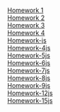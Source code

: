 [Homework 1](https://andrewmop94ok.github.io/genius-homework/genius-homework-1)<br>
[Homework 2](https://andrewmop94ok.github.io/genius-homework/genius-homework-2)<br>
[Homework 3](https://andrewmop94ok.github.io/genius-homework/genius-homework-3)<br>
[Homework 4](https://andrewmop94ok.github.io/genius-homework/genius-homework-4)<br>
[Homework-js](https://andrewmop94ok.github.io/genius-homework/homework-js/JS/homework-3.js)<br>
[Homework-4js](https://andrewmop94ok.github.io/genius-homework/homework-js/JS/homework-4.js)<br>
[Homework-5js](https://andrewmop94ok.github.io/genius-homework/homework-js/JS/homework-5.js)<br>
[Homework-6js](https://andrewmop94ok.github.io/genius-homework/homework-js/JS/homework-6.js)<br>
[Homework-7js](https://andrewmop94ok.github.io/genius-homework/homework-js/JS/homework-7.js)<br>
[Homework-8js](https://andrewmop94ok.github.io/genius-homework/homework-js/index-8.html)<br>
[Homework-9js](https://andrewmop94ok.github.io/genius-homework/homework-js/homework-9.html)<br>
[Homework-12js](https://andrewmop94ok.github.io/genius-homework/homework-js/JS/homework-12.js)<br>
[Homework-15js](https://andrewmop94ok.github.io/genius-homework/homework-js/indexXO.js)<br>

